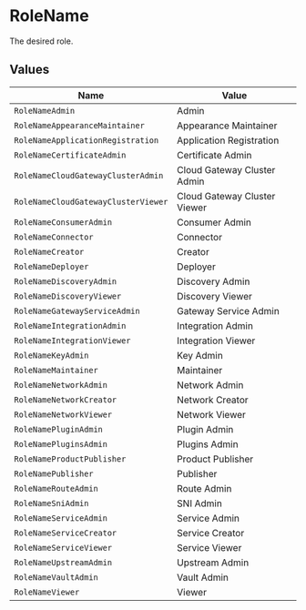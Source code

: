 # RoleName

The desired role.


## Values

| Name                                | Value                               |
| ----------------------------------- | ----------------------------------- |
| `RoleNameAdmin`                     | Admin                               |
| `RoleNameAppearanceMaintainer`      | Appearance Maintainer               |
| `RoleNameApplicationRegistration`   | Application Registration            |
| `RoleNameCertificateAdmin`          | Certificate Admin                   |
| `RoleNameCloudGatewayClusterAdmin`  | Cloud Gateway Cluster Admin         |
| `RoleNameCloudGatewayClusterViewer` | Cloud Gateway Cluster Viewer        |
| `RoleNameConsumerAdmin`             | Consumer Admin                      |
| `RoleNameConnector`                 | Connector                           |
| `RoleNameCreator`                   | Creator                             |
| `RoleNameDeployer`                  | Deployer                            |
| `RoleNameDiscoveryAdmin`            | Discovery Admin                     |
| `RoleNameDiscoveryViewer`           | Discovery Viewer                    |
| `RoleNameGatewayServiceAdmin`       | Gateway Service Admin               |
| `RoleNameIntegrationAdmin`          | Integration Admin                   |
| `RoleNameIntegrationViewer`         | Integration Viewer                  |
| `RoleNameKeyAdmin`                  | Key Admin                           |
| `RoleNameMaintainer`                | Maintainer                          |
| `RoleNameNetworkAdmin`              | Network Admin                       |
| `RoleNameNetworkCreator`            | Network Creator                     |
| `RoleNameNetworkViewer`             | Network Viewer                      |
| `RoleNamePluginAdmin`               | Plugin Admin                        |
| `RoleNamePluginsAdmin`              | Plugins Admin                       |
| `RoleNameProductPublisher`          | Product Publisher                   |
| `RoleNamePublisher`                 | Publisher                           |
| `RoleNameRouteAdmin`                | Route Admin                         |
| `RoleNameSniAdmin`                  | SNI Admin                           |
| `RoleNameServiceAdmin`              | Service Admin                       |
| `RoleNameServiceCreator`            | Service Creator                     |
| `RoleNameServiceViewer`             | Service Viewer                      |
| `RoleNameUpstreamAdmin`             | Upstream Admin                      |
| `RoleNameVaultAdmin`                | Vault Admin                         |
| `RoleNameViewer`                    | Viewer                              |